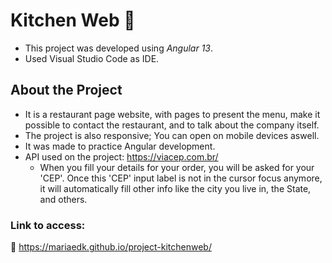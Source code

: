 # Kitchen Web :fork_and_knife:
* This project was developed using *Angular 13*.
* Used Visual Studio Code as IDE.

## About the Project
* It is a restaurant page website, with pages to present the menu, make it possible to contact the restaurant, and to talk about the company itself.
* The project is also responsive; You can open on mobile devices aswell.
* It was made to practice Angular development.
* API used on the project: https://viacep.com.br/
  * When you fill your details for your order, you will be asked for your 'CEP'. Once this 'CEP' input label is not in the cursor focus anymore, it will automatically fill other info like the city you live in, the State, and others.

### Link to access:
:link: https://mariaedk.github.io/project-kitchenweb/
